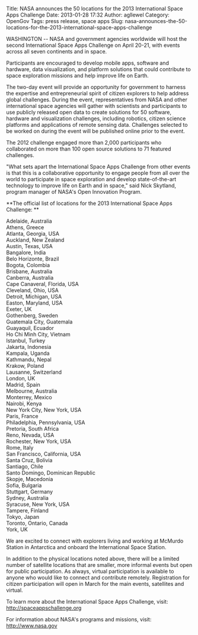 Title: NASA announces the 50 locations for the 2013 International Space Apps Challenge
Date: 2013-01-28 17:32
Author: agllewel
Category: OpenGov
Tags: press release, space apps
Slug: nasa-announces-the-50-locations-for-the-2013-international-space-apps-challenge

WASHINGTON -- NASA and government agencies worldwide will host the
second International Space Apps Challenge on April 20-21, with events
across all seven continents and in space.

Participants are encouraged to develop mobile apps, software and
hardware, data visualization, and platform solutions that could
contribute to space exploration missions and help improve life on Earth.

The two-day event will provide an opportunity for government to harness
the expertise and entrepreneurial spirit of citizen explorers to help
address global challenges. During the event, representatives from NASA
and other international space agencies will gather with scientists and
participants to use publicly released open data to create solutions for
50 software, hardware and visualization challenges, including robotics,
citizen science platforms and applications of remote sensing data.
Challenges selected to be worked on during the event will be published
online prior to the event.

The 2012 challenge engaged more than 2,000 participants who collaborated
on more than 100 open source solutions to 71 featured challenges.

"What sets apart the International Space Apps Challenge from other
events is that this is a collaborative opportunity to engage people from
all over the world to participate in space exploration and develop
state-of-the-art technology to improve life on Earth and in space," said
Nick Skytland, program manager of NASA's Open Innovation Program.

**The official list of locations for the 2013 International Space Apps
Challenge: **

Adelaide, Australia  
Athens, Greece  
Atlanta, Georgia, USA  
Auckland, New Zealand  
Austin, Texas, USA  
Bangalore, India  
Belo Horizonte, Brazil  
Bogota, Colombia  
Brisbane, Australia  
Canberra, Australia  
Cape Canaveral, Florida, USA  
Cleveland, Ohio, USA  
Detroit, Michigan, USA  
Easton, Maryland, USA  
Exeter, UK  
Gothenberg, Sweden  
Guatemala City, Guatemala  
Guayaquil, Ecuador  
Ho Chi Minh City, Vietnam  
Istanbul, Turkey  
Jakarta, Indonesia  
Kampala, Uganda  
Kathmandu, Nepal  
Krakow, Poland  
Lausanne, Switzerland  
London, UK  
Madrid, Spain  
Melbourne, Australia  
Monterrey, Mexico  
Nairobi, Kenya  
New York City, New York, USA  
Paris, France  
Philadelphia, Pennsylvania, USA  
Pretoria, South Africa  
Reno, Nevada, USA  
Rochester, New York, USA  
Rome, Italy  
San Francisco, California, USA  
Santa Cruz, Bolivia  
Santiago, Chile  
Santo Domingo, Dominican Republic  
Skopje, Macedonia  
Sofia, Bulgaria  
Stuttgart, Germany  
Sydney, Australia  
Syracuse, New York, USA  
Tampere, Finland  
Tokyo, Japan  
Toronto, Ontario, Canada  
York, UK

We are excited to connect with explorers living and working at McMurdo
Station in Antarctica and onboard the International Space Station.

In addition to the physical locations noted above, there will be a
limited number of satellite locations that are smaller, more informal
events but open for public participation. As always, virtual
participation is available to anyone who would like to connect and
contribute remotely. Registration for citizen participation will open in
March for the main events, satellites and virtual.

To learn more about the International Space Apps Challenge, visit:  
<http://spaceappschallenge.org>

For information about NASA's programs and missions, visit:  
<http://www.nasa.gov>

 
